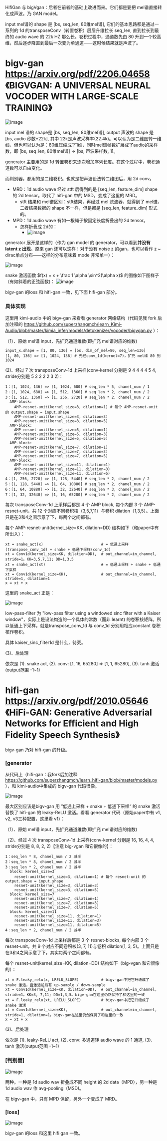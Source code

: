 HifiGan 与 bigVgan：后者在前者的基础上改进而来。它们都是要把 mel谱直接转化成声波。乃 GAN model。

input mel谱的 shape 是 [bs, seq_len, 80维mel谱], 它们的基本思路都是通过一系列的 1d 的transposeConv（转置卷积）层层升维拉长 seq_len, 直到拉长到最终的 audio wave 的 22k HZ 那么长。卷积过程中，通道数先由 80 升到一个较高维，然后逐步降直到最后一次变为单通道——这时候结果就是声波了。

# bigv-gan https://arxiv.org/pdf/2206.04658 《BIGVGAN: A UNIVERSAL NEURAL VOCODER WITH LARGE-SCALE TRAINING》

![image](https://github.com/user-attachments/assets/8552b6be-7d26-4c9a-91f3-569d744dc1dd)

input mel 谱的 shape是 [bs, seq_len, 80维mel谱], output 声波的 shape 是 [bs, audio 秒数*22k], 其中 22k是声波采样率(22.4k)。可以认为是二维图转一维线，但也可以认为是：80维压缩成了1维，同时mel谱帧数扩展成了audio的采样数，即 [bs, seq_len, 80维mel谱]  => [bs, 声波采样数, 1]。

generator 主要用的是 1d 转置卷积来逐次增加序列长度。在这个过程中，卷积通道数可以自由变化。

而判别器，都用的是二维卷积。也就是把声波设法转二维图后，用 2d conv。
- MRD：1d audio wave 经过 stft 后得到的是 [seq_len, feature_dim] shape 的 2d tensor。取代了 hifi-gan 中的 MSD，变成了这里的 MRD。
  - stft 结果和 mel谱区别：stft结果，再经过 mel 滤波器，就得到了 mel谱。二者结果数据的 shape 不一样，但是都是 [seq_len, feature_dim] 形式的。
- MPD：1d audio wave 有如一根绳子按固定长度折叠出的 2d tensor。
  - 怎样折叠成 2d的：
    - ![image](https://github.com/user-attachments/assets/7750997c-104c-4bd9-b619-aaca04c6b148)

generator 展开是这样的（作为 gan model 的 generator，可以看到**并没有 latent z 出现**。原来 gan 还可以这样！对于没有 noise z 的gan，也可以看作 z ~ dirac单点分布——这样的分布意味着 mode 非常单一）：

![image](https://github.com/user-attachments/assets/f94f60f4-a9fa-4b7f-8b55-79ac2bff7789)

snake 激活函数 $f(x) = x + \frac 1 \alpha \sin^2(\alpha x)$ 的图像如下图样子（有如斜着的正弦函数)：
![image](https://github.com/user-attachments/assets/1af63980-0740-4495-85f7-52e7c9e97d25)

bigv-gan 的loss 和 hifi-gan 一致，见下面 hifi-gan 部分。

### 具体实现

这里用 kimi-audio 中的 bigv-gan 来看看 generator 网络结构（代码见我 fork 后加注释的 https://github.com/superzhangmch/learn_Kimi-Audio/blob/master/kimia_infer/models/detokenizer/vocoder/bigvgan.py ）：

（1）、原始 mel谱 input，先扩充通道维数(即扩充 mel谱对应的维数)

```
input_x.shape = [1, 80, 136] = [bs, dim_of_mel=80, seq_len=136]
[1, 80, 136] => [1, 1024, 136] # 先经conv_1d(kernel=7)，扩充 mel维 80 到 1024  
```

(2)、经过 7 次 transposeConv-1d 上采样(conv-kernel 分别是 9 4 4 4 4 5 4, stride分别是 5 2 2 2 2 3 2)：
```
1：[1, 1024, 136] => [1, 1024, 680] # seq_len * 5, chanel_num / 1
2：[1, 1024, 680] => [1, 512, 1360] # seq_len * 2, chanel_num / 2
3：[1, 512, 1360] => [1, 256, 2720] # seq_len * 2, chanel_num / 2
  AMP-block:
    AMP-resnet-unit(kernel_size=3, dilation=1) # 每个 AMP-resnet-unit 的 output.shape = input.shape
    AMP-resnet-unit(kernel_size=3, dilation=3)
    AMP-resnet-unit(kernel_size=3, dilation=5)
  AMP-block:
    AMP-resnet-unit(kernel_size=5, dilation=1)
    AMP-resnet-unit(kernel_size=5, dilation=3)
    AMP-resnet-unit(kernel_size=5, dilation=5)
  AMP-block:
    AMP-resnet-unit(kernel_size=7, dilation=1)
    AMP-resnet-unit(kernel_size=7, dilation=3)
    AMP-resnet-unit(kernel_size=7, dilation=5)
  AMP-block:
    AMP-resnet-unit(kernel_size=11, dilation=1)
    AMP-resnet-unit(kernel_size=11, dilation=3)
    AMP-resnet-unit(kernel_size=11, dilation=5)
4：[1, 256, 2720] => [1, 128, 5440] # seq_len * 2, chanel_num / 2
5：[1, 128, 5440] => [1, 64, 10880] # seq_len * 2, chanel_num / 2
6：[1, 64, 10880] => [1, 32, 32640] # seq_len * 3, chanel_num / 2
7：[1, 32, 32640] => [1, 16, 65280] # seq_len * 2, chanel_num / 2
```

每次 transposeConv-1d 上采样后都是 4 个 AMP block, 每个内部 3 个 AMP-resnet-unit，共 12 个对应不同卷积核（3,5,7,11）与卷积 dilation（1,3,5）。上面只是在3和4之间示意了下，每两个之间都有。

每个 AMP-resnet-unit(kernel_size=KK, dilation=DD) 结构如下（和paper中有所出入）：

```
xt = snake_act(x)                          # = 低通上采样(transpose_conv_1d) + snake + 低通下采样(conv_1d)
xt = Conv1d(kernel_size=KK, dilation=DD),  # out_channel=in_channel, stride=1。KK=3,5,7,11; DD=1,3,5
xt = snake_act(xt)                         # = 低通上采样 + snake + 低通下采样
xt = Conv1d(kernel_size=KK),               # out_channel=in_channel, stride=1, dilation=1
x = xt + x
```
这里的 snake_act 正是：

![image](https://github.com/user-attachments/assets/fb5a47c2-2824-4d6e-924a-f2cad6d32c38)

low-pass-filter 为 "low-pass filter using a windowed sinc filter with a Kaiser window"，实际上是设法构造的一个具体的常数（而非 learnt) 的卷积核矩阵。所以低通上下采样，就是transpose_conv_1d 与 conv_1d 分别用相应constant 卷积核作卷积。

具体 kaiser_sinc_filter1d 是什么，待究。

(3)、后处理

依次是 (1). snake act,  (2). conv: [1, 16, 65280] => [1, 1, 65280],  (3). tanh 激活(output范围 -1~1)

# hifi-gan https://arxiv.org/pdf/2010.05646 《HiFi-GAN: Generative Adversarial Networks for Efficient and High Fidelity Speech Synthesis》

bigv-gan 乃对 hifi-gan 的升级。

### [generator

从代码上（hifi-gan：我fork后加注释 https://github.com/superzhangmch/learn_hifi-gan/blob/master/models.py ），和 kimi-audio中集成的 bigv-gan 代码很像。

![image](https://github.com/user-attachments/assets/0fb67f42-c690-451b-8023-3f7c82a62f9d)

最大区别应该是bigv-gan 用 ”低通上采样 + snake + 低通下采样“ 的 snake 激活替换了 hifi-gan 的  leaky-ReLU 激活。看看 generator 代码（原始paper中有 v1, v2, v3三种配置，这里看 v1）：

（1）、原始 mel谱 input，先扩充通道维数(即扩充 mel谱对应的维数)

（2)、经过 4 次 transposeConv-1d 上采样(conv-kernel 分别是 16, 16, 4, 4, stride分别是 8,  8, 2, 2)【注意 big-vgan 和它很像的】：
```
1：seq_len * 8, chanel_num / 2 减半
2：seq_len * 8, chanel_num / 2 减半
3：seq_len * 2, chanel_num / 2 减半
  block: kernel_size=3
    resnet-unit(kernel_size=3, dilation=1) # 每个 resnet-unit 的 output.shape = input.shape
    resnet-unit(kernel_size=3, dilation=3)
    resnet-unit(kernel_size=3, dilation=5)
  block: kernel_size=7
    resnet-unit(kernel_size=7, dilation=1)
    resnet-unit(kernel_size=7, dilation=3)
    resnet-unit(kernel_size=7, dilation=5)
  block: kernel_size=11
    resnet-unit(kernel_size=11, dilation=1)
    resnet-unit(kernel_size=11, dilation=3)
    resnet-unit(kernel_size=11, dilation=5)
4：seq_len * 2, chanel_num / 2 减半
```

每次 transposeConv-1d 上采样后都是 3 个 resnet-blocks, 每个内部 3 个 resnet-unit，共 9 个对应不同卷积核(3, 7, 11)与卷积 dilation(1, 3, 5)。上面只是在3和4之间示意了下，其实每两个之间都有。

每个 resnet-unit(kernel_size=KK, dilation=DD) 结构如下（big-vgan 和它很像的）：

```
xt = F.leaky_relu(x, LRELU_SLOPE)          # bigv-gan中把它升级成了 snake 激活，且激活前后有 up-sample / down-sample
xt = Conv1d(kernel_size=KK, dilation=DD),  # out_channel=in_channel, stride=1。KK=3, 7,11; DD=1,3,5。bigv-gan在这里仍然保持了和这里的一致
xt = F.leaky_relu(xt, LRELU_SLOPE)         # bigv-gan中把它升级成了 snake 激活
xt = Conv1d(kernel_size=KK),               # out_channel=in_channel, stride=1, dilation=1。bigv-gan在这里仍然保持了和这里的一致
x = xt + x
```

(3)、后处理

依次是 (1). leaky-ReLU act,  (2). conv: 多通道转 audio wave 的 1 通道,  (3). tanh 激活(output范围 -1~1)

### [判别器]

![image](https://github.com/user-attachments/assets/261b929e-870a-4b14-84aa-754c83438a96)

两种。一种是 1d audio wav 折叠成不同 height 的 2d data（MPD），另一种是 1d audio wav 作 avg-pooling（MSD)。

在 bigv-gan 中，只有 MPD 保留，另外一个变成了 MRD。

### [loss]

![image](https://github.com/user-attachments/assets/edbbdd0e-88a6-4d52-b6fb-637e60613c77)

bigv-gan 的loss 和这里 hifi gan 一致。
